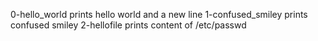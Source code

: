 0-hello_world prints hello world and a new line
1-confused_smiley prints confused smiley
2-hellofile prints content of /etc/passwd
